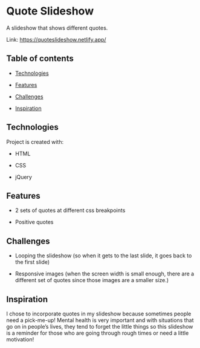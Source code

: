 # Quote Slideshow
A slideshow that shows different quotes.




Link: https://quoteslideshow.netlify.app/




## Table of contents




-  [Technologies](#technologies)

-  [Features](#features)

-  [Challenges](#challenges)

-  [Inspiration](#inspiration)



## Technologies




Project is created with:


-  HTML

-  CSS

-  jQuery



## Features




-  2 sets of quotes at different css breakpoints

-  Positive quotes




## Challenges




-  Looping the slideshow (so when it gets to the last slide, it goes back to the first slide)

-  Responsive images (when the screen width is small enough, there are a different set of quotes since those images are a smaller size.)




## Inspiration

I chose to incorporate quotes in my slideshow because sometimes people need a pick-me-up! Mental health is very important and with situations that go on in people’s lives, they tend to forget the little things so this slideshow is a reminder for those who are going through rough times or need a little motivation!


